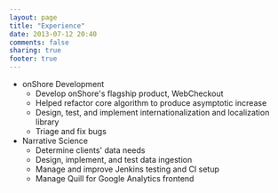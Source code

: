 ```yaml
---
layout: page
title: "Experience"
date: 2013-07-12 20:40
comments: false
sharing: true
footer: true
---
```


- onShore Development
  - Develop onShore's flagship product, WebCheckout
  - Helped refactor core algorithm to produce asymptotic increase
  - Design, test, and implement internationalization and localization library
  - Triage and fix bugs
- Narrative Science
  - Determine clients' data needs
  - Design, implement, and test data ingestion
  - Manage and improve Jenkins testing and CI setup
  - Manage Quill for Google Analytics frontend
